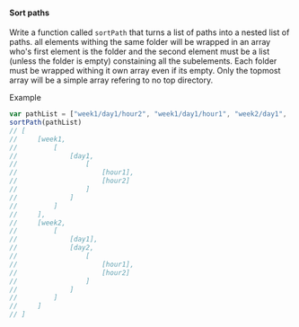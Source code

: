 #### Sort paths

Write a function called ```sortPath``` that turns a list of paths into a nested list of paths. all elements withing the same folder will be wrapped in an array who's first element is the folder and the second element must be a list (unless the folder is empty) constaining all the subelements. Each folder must be wrapped withing it own array even if its empty. Only the topmost array will be a simple array refering to no top directory.

Example

```jsx
var pathList = ["week1/day1/hour2", "week1/day1/hour1", "week2/day1",  "week2/day2/hour1", "week2/day2/hour2"]
sortPath(pathList)
// [
//     [week1,
//         [
//             [day1,
//                 [
//                     [hour1],
//                     [hour2]
//                 ]
//             ]
//         ]
//     ],
//     [week2,
//         [
//             [day1],
//             [day2,
//                 [
//                     [hour1],
//                     [hour2]
//                 ]
//             ]
//         ]
//     ]
// ]

```